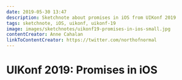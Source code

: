 ```yaml
---
date: 2019-05-30 13:47
description: Sketchnote about promises in iOS from UIKonf 2019
tags: sketchnote, iOS, uikonf, uikonf-19
image: images/sketchnotes/uikonf19-promises-in-ios-small.jpg
contentCreator: Anne Cahalan
linkToContentCreator: https://twitter.com/northofnormal
---
```


# UIKonf 2019: Promises in iOS
